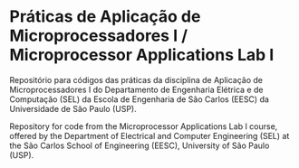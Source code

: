 # Práticas de Aplicação de Microprocessadores I / Microprocessor Applications Lab I

Repositório para códigos das práticas da disciplina de Aplicação de Microprocessadores I do Departamento de Engenharia Elétrica e de Computação (SEL) da Escola de Engenharia de São Carlos (EESC) da Universidade de São Paulo (USP).

Repository for code from the Microprocessor Applications Lab I course, offered by the Department of Electrical and Computer Engineering (SEL) at the São Carlos School of Engineering (EESC), University of São Paulo (USP).
